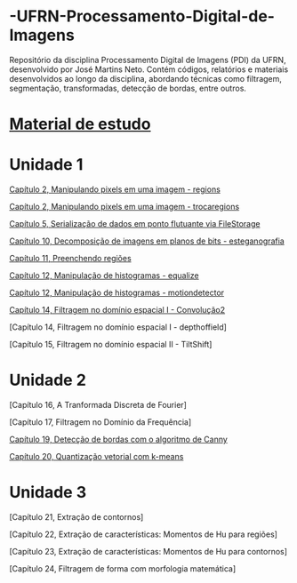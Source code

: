 # -UFRN-Processamento-Digital-de-Imagens
Repositório da disciplina Processamento Digital de Imagens (PDI) da UFRN, desenvolvido por José Martins Neto. Contém códigos, relatórios e materiais desenvolvidos ao longo da disciplina, abordando técnicas como filtragem, segmentação, transformadas, detecção de bordas, entre outros.

# [Material de estudo](https://agostinhobritojr.github.io/tutorial/pdi/index.html)

# Unidade 1
[Capítulo 2, Manipulando pixels em uma imagem - regions](https://github.com/josemartins36/-UFRN-Processamento-Digital-de-Imagens/tree/main/Cap%C3%ADtulo%202%2C%20Manipulando%20pixels%20em%20uma%20imagem/regions)  

[Capítulo 2, Manipulando pixels em uma imagem - trocaregions](https://github.com/josemartins36/-UFRN-Processamento-Digital-de-Imagens/tree/main/Cap%C3%ADtulo%202%2C%20Manipulando%20pixels%20em%20uma%20imagem/trocaregioes) 

[Capítulo 5, Serialização de dados em ponto flutuante via FileStorage](https://github.com/josemartins36/-UFRN-Processamento-Digital-de-Imagens/tree/main/Cap%C3%ADtulo%205%2C%20Serializa%C3%A7%C3%A3o%20de%20dados%20em%20ponto%20flutuante%20via%20FileStorage)

[Capítulo 10, Decomposição de imagens em planos de bits - esteganografia](https://github.com/josemartins36/-UFRN-Processamento-Digital-de-Imagens/tree/main/Cap%C3%ADtulo%2010%2C%20Decomposi%C3%A7%C3%A3o%20de%20imagens%20em%20planos%20de%20bits/esteganografia)

[Capítulo 11, Preenchendo regiões](https://github.com/josemartins36/-UFRN-Processamento-Digital-de-Imagens/tree/main/Cap%C3%ADtulo%2011%2C%20Preenchendo%20regi%C3%B5es) 

[Capítulo 12, Manipulação de histogramas - equalize](https://github.com/josemartins36/-UFRN-Processamento-Digital-de-Imagens/tree/main/Cap%C3%ADtulo%2012%2C%20Manipula%C3%A7%C3%A3o%20de%20histogramas/equalize) 

[Capítulo 12, Manipulação de histogramas - motiondetector](https://github.com/josemartins36/-UFRN-Processamento-Digital-de-Imagens/tree/main/Cap%C3%ADtulo%2012%2C%20Manipula%C3%A7%C3%A3o%20de%20histogramas/motiondetector) 

[Capítulo 14, Filtragem no domínio espacial I - Convolução2](https://github.com/josemartins36/-UFRN-Processamento-Digital-de-Imagens/tree/main/Cap%C3%ADtulo%2014%2C%20Filtragem%20no%20dom%C3%ADnio%20espacial%20I%20-%20Convolu%C3%A7%C3%A3o/convolucao2) 

[Capítulo 14, Filtragem no domínio espacial I - depthoffield]

[Capítulo 15, Filtragem no domínio espacial II - TiltShift]

# Unidade 2
[Capítulo 16, A Tranformada Discreta de Fourier]

[Capítulo 17, Filtragem no Domínio da Frequência]

[Capítulo 19, Detecção de bordas com o algoritmo de Canny](https://github.com/josemartins36/-UFRN-Processamento-Digital-de-Imagens/tree/main/Cap%C3%ADtulo%2019%2C%20Detec%C3%A7%C3%A3o%20de%20bordas%20com%20o%20algoritmo%20de%20Canny)

[Capítulo 20, Quantização vetorial com k-means](https://github.com/josemartins36/-UFRN-Processamento-Digital-de-Imagens/tree/main/Cap%C3%ADtulo%2020%2C%20Quantiza%C3%A7%C3%A3o%20vetorial%20com%20k-means)

# Unidade 3

[Capítulo 21, Extração de contornos]

[Capítulo 22, Extração de características: Momentos de Hu para regiões]

[Capítulo 23, Extração de características: Momentos de Hu para contornos]

[Capítulo 24, Filtragem de forma com morfologia matemática]
